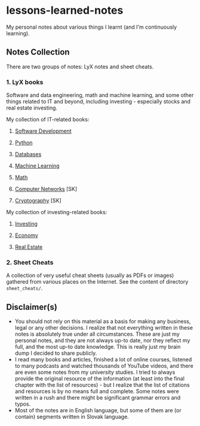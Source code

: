 # lessons-learned-notes

My personal notes about various things I learnt (and I'm continuously
learning).

## Notes Collection

There are two groups of notes: LyX notes and sheet cheats.

### 1. LyX books

Software and data engineering, math and machine learning, and some other
things related to IT and beyond, including investing - especially stocks and
real estate investing.

My collection of IT-related books:

1. [Software Development](
    https://lsulak-deployed-artifacts.s3-eu-west-1.amazonaws.com/software_development.pdf
  )

1. [Python](
    https://lsulak-deployed-artifacts.s3-eu-west-1.amazonaws.com/python.pdf
  )

1. [Databases](
    https://lsulak-deployed-artifacts.s3-eu-west-1.amazonaws.com/databases.pdf
  )

1. [Machine Learning](
    https://lsulak-deployed-artifacts.s3-eu-west-1.amazonaws.com/machine_learning.pdf
  )

1. [Math](
    https://lsulak-deployed-artifacts.s3-eu-west-1.amazonaws.com/math.pdf
  )

1. [Computer Networks](
    https://lsulak-deployed-artifacts.s3-eu-west-1.amazonaws.com/computer_networks.pdf
  ) [SK]

1. [Cryptography](
    https://lsulak-deployed-artifacts.s3-eu-west-1.amazonaws.com/cryptography.pdf
  ) [SK]

My collection of investing-related books:

1. [Investing](
    https://lsulak-deployed-artifacts.s3-eu-west-1.amazonaws.com/investing.pdf
  )

1. [Economy](
    https://lsulak-deployed-artifacts.s3-eu-west-1.amazonaws.com/economy.pdf
  )

1. [Real Estate](
    https://lsulak-deployed-artifacts.s3-eu-west-1.amazonaws.com/real_estate.pdf
  )

### 2. Sheet Cheats

A collection of very useful cheat sheets (usually as PDFs or images) gathered
from various places on the Internet. See the content of directory
`sheet_cheats/`.

## Disclaimer(s)

* You should not rely on this material as a basis for making any business,
  legal or any other decisions. I realize that not everything written in these
  notes is absolutely true under all circumstances. These are just my personal
  notes, and they are not always up-to date, nor they reflect my full, and
  the most up-to date knowledge. This is really just my brain dump I decided
  to share publicly.
* I read many books and articles, finished a lot of online courses, listened
  to many podcasts and watched thousands of YouTube videos, and there are
  even some notes from my university studies. I tried to always provide
  the original resource of the information (at least into the final chapter
  with the list of resources) - but I realize that the list of citations
  and resources is by no means full and complete. Some notes were written in
  a rush and there might be significant grammar errors and typos.
* Most of the notes are in English language, but some of them are (or contain)
  segments written in Slovak language.
